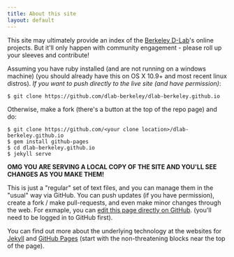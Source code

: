 ```yaml
---
title: About this site
layout: default
---
```

This site may ultimately provide an index of the [Berkeley
D-Lab](http://dlab.berkeley.edu)'s online projects. But it'll only happen with
community engagement - please roll up your sleeves and contribute!

Assuming you have ruby installed (and are not running on a windows machine) (you should already have this on OS X 10.9+
and most recent linux distros). *If you want to push directly to the live site
(and have permission)*:

    $ git clone https://github.com/dlab-berkeley/dlab-berkeley.github.io

Otherwise, make a fork (there's a button at the top of the repo page) and do:

    $ git clone https://github.com/<your clone location>/dlab-berkeley.github.io
    $ gem install github-pages
    $ cd dlab-berkeley.github.io
    $ jekyll serve

**OMG YOU ARE SERVING A LOCAL COPY OF THE SITE AND YOU'LL SEE CHANGES AS YOU
MAKE THEM!**

This is just a "regular" set of text files, and you can manage them in the
"usual" way via GitHub. You can push updates (if you have permission), create a
fork / make pull-requests, and even make minor changes through the web.  For
exmaple, you can [edit this page directly on
GitHub](https://github.com/dlab-berkeley/dlab-berkeley.github.io/edit/master/about.md).
(you'll need to be logged in to GitHub first).

You can find out more about the underlying technology at the websites for
[Jekyll](http://jekyllrb.com) and [GitHub Pages](https://github.com/help)
(start with the non-threatening blocks near the top of the page).
